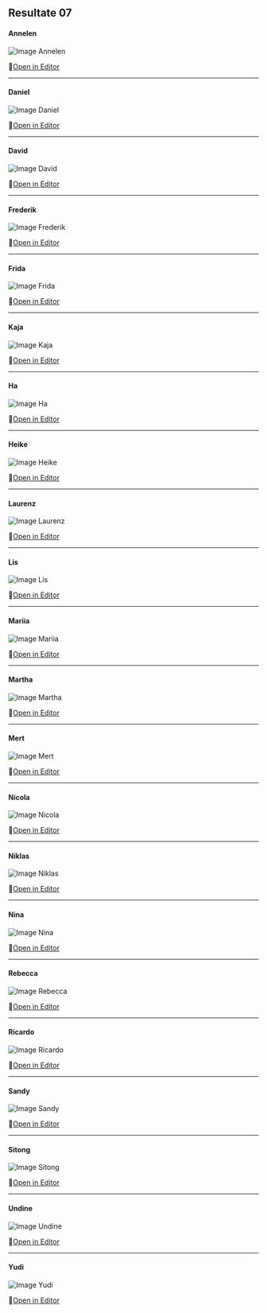## Resultate 07

#### Annelen

![Image Annelen](media/Annelen01.jpg)

🔗[Open in Editor](https://editor.p5js.org/Annelen/sketches/1YCDpdcb_)

---

#### Daniel

![Image Daniel](media/07_daniel.PNG)

🔗[Open in Editor](https://editor.p5js.org/drmarzipan/sketches/OIG-LjCV0)

---

#### David

![Image David](media/david-exploding-seas.png)

🔗[Open in Editor](https://editor.p5js.org/schnavy/full/748Zv9SnV)

---

#### Frederik

![Image Frederik](media/frederik_hurricanes.png)

🔗[Open in Editor](https://editor.p5js.org/gribelgrubel/sketches/CXCihRjzX)

---

#### Frida

![Image Frida](media/07_frida.png)

🔗[Open in Editor](https://editor.p5js.org/kahlofrida/sketches/Z-GUFvl-s)

---

#### Kaja

![Image Kaja](media/Missing.png)

🔗[Open in Editor]()

---

#### Ha

![Image Ha](media/Missing.png)

🔗[Open in Editor]()

---

#### Heike

![Image Heike](media/191115_heik_csv_linien.png)

🔗[Open in Editor](https://editor.p5js.org/heikegrebin/sketches/dRik8ZK2k)

---

#### Laurenz

![Image Laurenz](media/Missing.png)

🔗[Open in Editor]()

---

#### Lis

![Image Lis](media/Missing.png)

🔗[Open in Editor]()

---

#### Mariia

![Image Mariia](media/Missing.png)

🔗[Open in Editor]()

---

#### Martha

![Image Martha](media/Missing.png)

🔗[Open in Editor]()

---

#### Mert

![Image Mert](media/07_mert.png)

🔗[Open in Editor](https://editor.p5js.org/mertekinci/present/6jvuzFLQm)

---

#### Nicola

![Image Nicola](media/uebung07_nicola.png)

🔗[Open in Editor](https://editor.p5js.org/nicola931/sketches/S9oy0cDqd)

---

#### Niklas

![Image Niklas](media/07_infografik_niklas.png)

🔗[Open in Editor](https://editor.p5js.org/niklas92/sketches/nR05IeDyH)

---

#### Nina

![Image Nina](media/Missing.png)

🔗[Open in Editor]()

---

#### Rebecca

![Image Rebecca](media/Missing.png)

🔗[Open in Editor]()

---

#### Ricardo

![Image Ricardo](media/Missing.png)

🔗[Open in Editor]()

---

#### Sandy

![Image Sandy](media/Missing.png)

🔗[Open in Editor]()

---

#### Sitong

![Image Sitong](media/Missing.png)

🔗[Open in Editor]()

---

#### Undine

![Image Undine](media/Missing.png)

🔗[Open in Editor]()

---

#### Yudi

![Image Yudi](media/Missing.png)

🔗[Open in Editor]()
